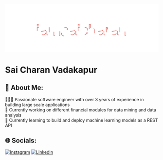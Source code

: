 ![Alt text](header.svg)

# Sai Charan Vadakapur

## 💫 About Me:
👨🏻‍🔬 Passionate software engineer with over 3 years of experience in building large scale applications  
🔭 Currently working on different financial modules for data mining and data analysis  
📖 Currently learning to build and deploy machine learning models as a REST API

## 🌐 Socials:
[![Instagram](https://img.shields.io/badge/Instagram-%23E4405F.svg?logo=Instagram&logoColor=white)](https://www.instagram.com/iamsaicharan/) [![LinkedIn](https://img.shields.io/badge/LinkedIn-%230077B5.svg?logo=linkedin&logoColor=white)](https://www.linkedin.com/in/vadakapur-sai-charan/) 

<!---
iamsaicharan/iamsaicharan is a ✨ special ✨ repository because its `README.md` (this file) appears on your GitHub profile.
You can click the Preview link to take a look at your changes.
--->
